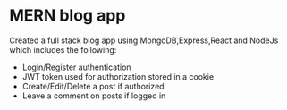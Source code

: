 # MERN blog app

 Created a full stack blog app using MongoDB,Express,React and NodeJs which includes the following:

* Login/Register authentication
* JWT token used for authorization stored in a cookie
* Create/Edit/Delete a post if authorized
* Leave a comment on posts if logged in